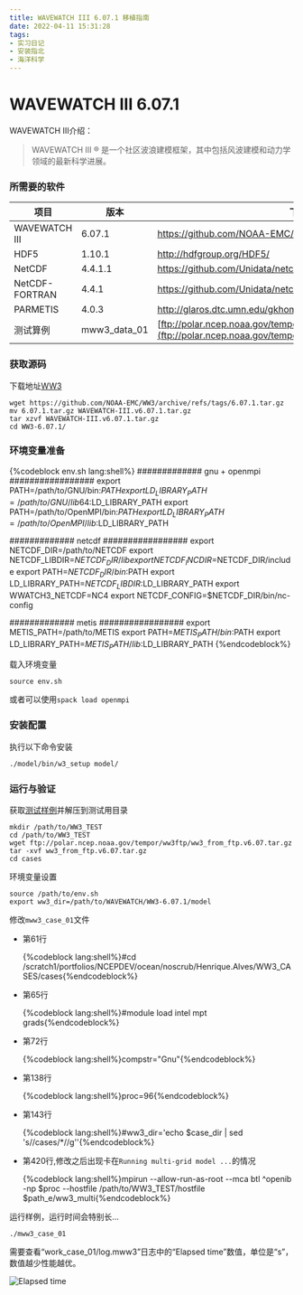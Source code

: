 ```yaml
---
title: WAVEWATCH III 6.07.1 移植指南
date: 2022-04-11 15:31:28
tags: 
- 实习日记
- 安装指北
- 海洋科学
---
```


# WAVEWATCH III 6.07.1

WAVEWATCH III介绍：
>WAVEWATCH III ® 是一个社区波浪建模框架，其中包括风波建模和动力学领域的最新科学进展。


### 所需要的软件

| 项目           | 版本         | 下载地址                  |
| -------------- | ------------ | ----------------------------------------------------------------- |
| WAVEWATCH III  | 6.07.1       | https://github.com/NOAA-EMC/WW3/releases/tag/6.07.1               |
| HDF5           | 1.10.1       | http://hdfgroup.org/HDF5/                                         |
| NetCDF         | 4.4.1.1      | https://github.com/Unidata/netcdf-c/releases/tag/v4.4.1.1         |
| NetCDF-FORTRAN | 4.4.1        | https://github.com/Unidata/netcdf-fortran/releases/tag/v4.4.1     |
| PARMETIS       | 4.0.3        | http://glaros.dtc.umn.edu/gkhome/metis/parmetis/download          |
| 测试算例       | mww3_data_01 | [ftp://polar.ncep.noaa.gov/tempor/ww3ftp/ww3_from_ftp.v6.07.tar.gz](ftp://polar.ncep.noaa.gov/tempor/ww3ftp/ww3_from_ftp.v6.07.tar.gz) |


### 获取源码

下载地址[WW3](https://github.com/NOAA-EMC/WW3/releases)

```shell
wget https://github.com/NOAA-EMC/WW3/archive/refs/tags/6.07.1.tar.gz
mv 6.07.1.tar.gz WAVEWATCH-III.v6.07.1.tar.gz
tar xzvf WAVEWATCH-III.v6.07.1.tar.gz
cd WW3-6.07.1/
```

### 环境变量准备

{%codeblock env.sh lang:shell%}
############# gnu + openmpi #################
export PATH=/path/to/GNU/bin:$PATH
export LD_LIBRARY_PATH=/path/to/GNU/lib64:$LD_LIBRARY_PATH
export PATH=/path/to/OpenMPI/bin:$PATH
export LD_LIBRARY_PATH=/path/to/OpenMPI/lib:$LD_LIBRARY_PATH

############# netcdf #################
export NETCDF_DIR=/path/to/NETCDF
export NETCDF_LIBDIR=$NETCDF_DIR/lib
export NETCDF_INCDIR=$NETCDF_DIR/include
export PATH=$NETCDF_DIR/bin:$PATH
export LD_LIBRARY_PATH=$NETCDF_LIBDIR:$LD_LIBRARY_PATH
export WWATCH3_NETCDF=NC4
export NETCDF_CONFIG=$NETCDF_DIR/bin/nc-config

############# metis #################
export METIS_PATH=/path/to/METIS
export PATH=$METIS_PATH/bin:$PATH
export LD_LIBRARY_PATH=$METIS_PATH/lib:$LD_LIBRARY_PATH
{%endcodeblock%}

载入环境变量

```shell
source env.sh
```

或者可以使用`spack load openmpi`

### 安装配置

执行以下命令安装

```sh
./model/bin/w3_setup model/
```

### 运行与验证

获取[测试样例](ftp://polar.ncep.noaa.gov/tempor/ww3ftp/ww3_from_ftp.v6.07.tar.gz)并解压到测试用目录

```shell
mkdir /path/to/WW3_TEST
cd /path/to/WW3_TEST
wget ftp://polar.ncep.noaa.gov/tempor/ww3ftp/ww3_from_ftp.v6.07.tar.gz
tar -xvf ww3_from_ftp.v6.07.tar.gz
cd cases
```

环境变量设置

```shell
source /path/to/env.sh
export ww3_dir=/path/to/WAVEWATCH/WW3-6.07.1/model
```


修改`mww3_case_01`文件

- 第61行

    {%codeblock lang:shell%}#cd /scratch1/portfolios/NCEPDEV/ocean/noscrub/Henrique.Alves/WW3_CASES/cases{%endcodeblock%}

- 第65行

    {%codeblock lang:shell%}#module load intel mpt grads{%endcodeblock%}

- 第72行

    {%codeblock lang:shell%}compstr="Gnu"{%endcodeblock%}

- 第138行

    {%codeblock lang:shell%}proc=96{%endcodeblock%}

- 第143行

    {%codeblock lang:shell%}#ww3_dir='echo $case_dir | sed 's/\/cases\/*//g''{%endcodeblock%}

- 第420行,修改之后出现卡在`Running multi-grid model ...`的情况

    {%codeblock lang:shell%}mpirun --allow-run-as-root --mca btl ^openib -np $proc --hostfile /path/to/WW3_TEST/hostfile $path_e/ww3_multi{%endcodeblock%}


运行样例，运行时间会特别长...

```shell
./mww3_case_01
```

需要查看“work_case_01/log.mww3”日志中的“Elapsed time”数值，单位是“s”，数值越少性能越优。

![Elapsed time](../../../../static/images/img_waw.png)
